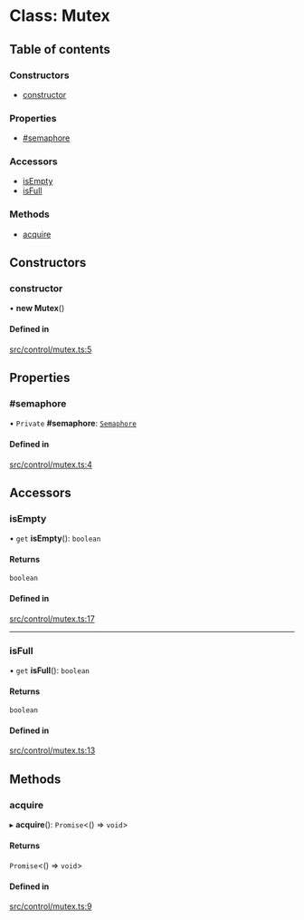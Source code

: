 # Class: Mutex

## Table of contents

### Constructors

- [constructor](../wiki/Mutex#constructor)

### Properties

- [#semaphore](../wiki/Mutex##semaphore)

### Accessors

- [isEmpty](../wiki/Mutex#isempty)
- [isFull](../wiki/Mutex#isfull)

### Methods

- [acquire](../wiki/Mutex#acquire)

## Constructors

### constructor

• **new Mutex**()

#### Defined in

[src/control/mutex.ts:5](https://github.com/Semesse/flowp/blob/165e59c/src/control/mutex.ts#L5)

## Properties

### #semaphore

• `Private` **#semaphore**: [`Semaphore`](../wiki/Semaphore)

#### Defined in

[src/control/mutex.ts:4](https://github.com/Semesse/flowp/blob/165e59c/src/control/mutex.ts#L4)

## Accessors

### isEmpty

• `get` **isEmpty**(): `boolean`

#### Returns

`boolean`

#### Defined in

[src/control/mutex.ts:17](https://github.com/Semesse/flowp/blob/165e59c/src/control/mutex.ts#L17)

___

### isFull

• `get` **isFull**(): `boolean`

#### Returns

`boolean`

#### Defined in

[src/control/mutex.ts:13](https://github.com/Semesse/flowp/blob/165e59c/src/control/mutex.ts#L13)

## Methods

### acquire

▸ **acquire**(): `Promise`<() => `void`\>

#### Returns

`Promise`<() => `void`\>

#### Defined in

[src/control/mutex.ts:9](https://github.com/Semesse/flowp/blob/165e59c/src/control/mutex.ts#L9)
